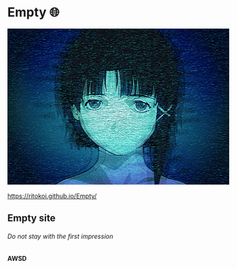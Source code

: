 # Empty :globe_with_meridians:
![](dir1/Lainnoise.gif)

https://ritokoi.github.io/Empty/
## Empty site
###### Do not stay with the first impression

**AWSD**

